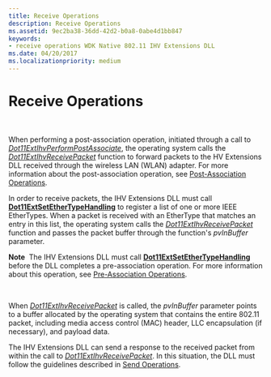 ```yaml
---
title: Receive Operations
description: Receive Operations
ms.assetid: 9ec2ba38-36dd-42d2-b0a8-0abe4d1bb847
keywords:
- receive operations WDK Native 802.11 IHV Extensions DLL
ms.date: 04/20/2017
ms.localizationpriority: medium
---
```


# Receive Operations




 

When performing a post-association operation, initiated through a call to [*Dot11ExtIhvPerformPostAssociate*](https://msdn.microsoft.com/library/windows/hardware/ff547492), the operating system calls the [*Dot11ExtIhvReceivePacket*](https://msdn.microsoft.com/library/windows/hardware/ff547513) function to forward packets to the HV Extensions DLL received through the wireless LAN (WLAN) adapter. For more information about the post-association operation, see [Post-Association Operations](post-association-operations.md).

In order to receive packets, the IHV Extensions DLL must call [**Dot11ExtSetEtherTypeHandling**](https://msdn.microsoft.com/library/windows/hardware/ff547587) to register a list of one or more IEEE EtherTypes. When a packet is received with an EtherType that matches an entry in this list, the operating system calls the [*Dot11ExtIhvReceivePacket*](https://msdn.microsoft.com/library/windows/hardware/ff547513) function and passes the packet buffer through the function's *pvInBuffer* parameter.

**Note**  The IHV Extensions DLL must call [**Dot11ExtSetEtherTypeHandling**](https://msdn.microsoft.com/library/windows/hardware/ff547587) before the DLL completes a pre-association operation. For more information about this operation, see [Pre-Association Operations](pre-association-operations.md).

 

When [*Dot11ExtIhvReceivePacket*](https://msdn.microsoft.com/library/windows/hardware/ff547513) is called, the *pvInBuffer* parameter points to a buffer allocated by the operating system that contains the entire 802.11 packet, including media access control (MAC) header, LLC encapsulation (if necessary), and payload data.

The IHV Extensions DLL can send a response to the received packet from within the call to [*Dot11ExtIhvReceivePacket*](https://msdn.microsoft.com/library/windows/hardware/ff547513). In this situation, the DLL must follow the guidelines described in [Send Operations](send-operations.md).

 

 






